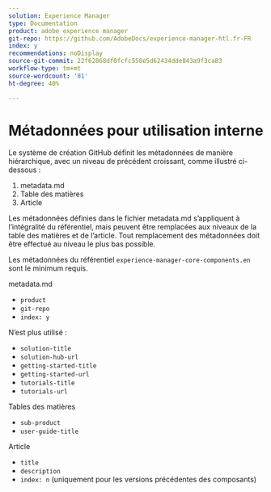 ```yaml
---
solution: Experience Manager
type: Documentation
product: adobe experience manager
git-repo: https://github.com/AdobeDocs/experience-manager-htl.fr-FR
index: y
recommendations: noDisplay
source-git-commit: 22f62868df0fcfc558e5d62434dde843a9f3ca83
workflow-type: tm+mt
source-wordcount: '81'
ht-degree: 40%

---
```



# Métadonnées pour utilisation interne

Le système de création GitHub définit les métadonnées de manière hiérarchique, avec un niveau de précédent croissant, comme illustré ci-dessous :

1. metadata.md
1. Table des matières
1. Article

Les métadonnées définies dans le fichier metadata.md s’appliquent à l’intégralité du référentiel, mais peuvent être remplacées aux niveaux de la table des matières et de l’article. Tout remplacement des métadonnées doit être effectué au niveau le plus bas possible.

Les métadonnées du référentiel `experience-manager-core-components.en` sont le minimum requis.

metadata.md

* `product`
* `git-repo`
* `index: y`

N’est plus utilisé :

* `solution-title`
* `solution-hub-url`
* `getting-started-title`
* `getting-started-url`
* `tutorials-title`
* `tutorials-url`

Tables des matières

* `sub-product`
* `user-guide-title`

Article

* `title`
* `description`
* `index: n` (uniquement pour les versions précédentes des composants)

